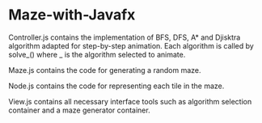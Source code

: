 # Maze-with-Javafx


Controller.js contains the implementation of BFS, DFS, A* and Djisktra algorithm adapted for step-by-step animation.
Each algorithm is called by solve_() where _ is the algorithm selected to animate. 

Maze.js contains the code for generating a random maze.

Node.js contains the code for representing each tile in the maze.

View.js contains all necessary interface tools such as algorithm selection container and a maze generator container.
